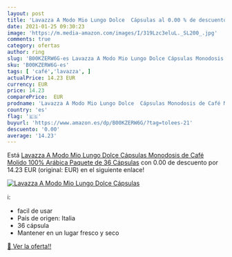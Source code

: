 ```yaml
---
layout: post
title: 'Lavazza A Modo Mio Lungo Dolce  Cápsulas al 0.00 % de descuento'
date: 2021-01-25 09:30:23
image: 'https://m.media-amazon.com/images/I/319Lzc3eluL._SL200_.jpg'
comments: true
category: ofertas
author: ring
slug: 'B00KZERW6G-es Lavazza A Modo Mio Lungo Dolce Cápsulas Monodosis de Café...'
sku: 'B00KZERW6G-es'
tags: [ 'café','lavazza', ]
actualPrice: 14.23 EUR
currency: EUR
price: 14.23
comparePrice:  EUR
prodname: 'Lavazza A Modo Mio Lungo Dolce  Cápsulas Monodosis de Café Molido  100% Arábica  Paquete de 36 Cápsulas'
country: 'es'
flag: '🇪🇸'
buyurl: 'https://www.amazon.es/dp/B00KZERW6G/?tag=tolees-21'
descuento: '0.00'
average: '14.23'
---
```


Está [Lavazza A Modo Mio Lungo Dolce  Cápsulas Monodosis de Café Molido  100% Arábica  Paquete de 36 Cápsulas](https://www.amazon.es/dp/B00KZERW6G/?tag=tolees-21) con 0.00 de descuento por 14.23 EUR (original:  EUR) en el siguiente enlace!

[![Lavazza A Modo Mio Lungo Dolce  Cápsulas](https://m.media-amazon.com/images/I/319Lzc3eluL._SL200_.jpg)](https://www.amazon.es/dp/B00KZERW6G/?tag=tolees-21)

ℹ️:

- facil de usar
- País de origen: Italia
- 36 cápsula
- Mantener en un lugar fresco y seco

[🛒 Ver la oferta!!](https://www.amazon.es/dp/B00KZERW6G/?tag=tolees-21)
